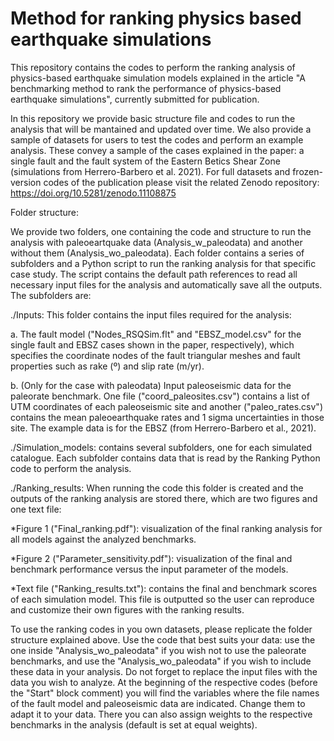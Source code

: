 # Method for ranking physics based earthquake simulations

This repository contains the codes to perform the ranking analysis of physics-based earthquake simulation models explained in the article "A benchmarking method to rank the performance of physics-based earthquake simulations", currently submitted for publication.

In this repository we provide basic structure file and codes to run the analysis that will be mantained and updated over time. We also provide a sample of datasets for users to test the codes and perform an example analysis. These convey a sample of the cases explained in the paper: a single fault and the fault system of the Eastern Betics Shear Zone (simulations from Herrero-Barbero et al. 2021). For full datasets and frozen-version codes of the publication please visit the related Zenodo repository: https://doi.org/10.5281/zenodo.11108875

Folder structure: 

We provide two folders, one containing the code and structure to run the analysis with paleoeartquake data (Analysis_w_paleodata) and another without them (Analysis_wo_paleodata). Each folder contains a series of subfolders and a Python script to run the ranking analysis for that specific case study. The script contains the default path references to read all necessary input files for the analysis and automatically save all the outputs. The subfolders are:

./Inputs: This folder contains the input files required for the analysis:

a. The fault model ("Nodes_RSQSim.flt" and "EBSZ_model.csv" for the single fault and EBSZ cases shown in the paper, respectively), which specifies the coordinate nodes of the fault triangular meshes and fault properties such as rake (º) and slip rate (m/yr).

b. (Only for the case with paleodata) Input paleoseismic data for the paleorate benchmark. One file ("coord_paleosites.csv") contains a list of UTM coordinates of each paleoseismic site and another ("paleo_rates.csv") contains the mean paleoearthquake rates and 1 sigma uncertainties in those site. The example data is for the EBSZ (from Herrero-Barbero et al., 2021).

./Simulation_models: contains several subfolders, one for each simulated catalogue. Each subfolder contains data that is read by the Ranking Python code to perform the analysis.

./Ranking_results: When running the code this folder is created and the outputs of the ranking analysis are stored there, which are two figures and one text file: 

*Figure 1 ("Final_ranking.pdf"): visualization of the final ranking analysis for all models against the analyzed benchmarks.

*Figure 2 ("Parameter_sensitivity.pdf"): visualization of the final and benchmark performance versus the input parameter of the models.

*Text file ("Ranking_results.txt"): contains the final and benchmark scores of each simulation model. This file is outputted so the user can reproduce and customize their own figures with the ranking results.

To use the ranking codes in you own datasets, please replicate the folder structure explained above. Use the code that best suits your data: use the one inside "Analysis_wo_paleodata" if you wish not to use the paleorate benchmarks, and use the "Analysis_wo_paleodata" if you wish to include these data in your analysis. Do not forget to replace the input files with the data you wish to analyze. At the beginning of the respective codes (before the "Start" block comment) you will find the variables where the file names of the fault model and paleoseismic data are indicated. Change them to adapt it to your data. There you can also assign weights to the respective benchmarks in the analysis (default is set at equal weights).
